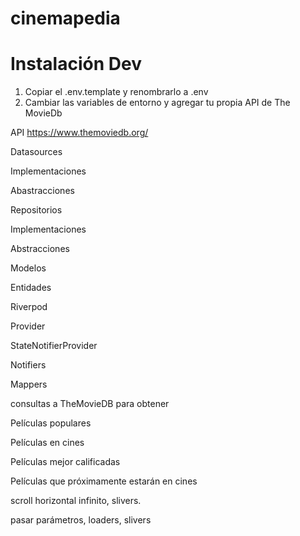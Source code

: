 # cinemapedia



# Instalación Dev
1. Copiar el .env.template y renombrarlo a .env
2. Cambiar las variables de entorno y agregar tu propia API de The MovieDb

API
https://www.themoviedb.org/


Datasources

Implementaciones

Abastracciones

Repositorios

Implementaciones

Abstracciones

Modelos

Entidades

Riverpod

Provider

StateNotifierProvider

Notifiers

Mappers


consultas a TheMovieDB para obtener

Películas populares

Películas en cines

Películas mejor calificadas

Películas que próximamente estarán en cines

 scroll horizontal infinito, slivers.

 pasar parámetros, loaders, slivers